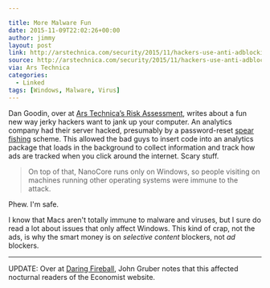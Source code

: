 ```yaml
---

title: More Malware Fun
date: 2015-11-09T22:02:26+00:00
author: jimmy
layout: post
link: http://arstechnica.com/security/2015/11/hackers-use-anti-adblocking-service-to-deliver-nasty-malware-attack/
source: http://arstechnica.com/security/2015/11/hackers-use-anti-adblocking-service-to-deliver-nasty-malware-attack/
via: Ars Technica
categories:
  - Linked
tags: [Windows, Malware, Virus]
---
```


Dan Goodin, over at [Ars Technica’s Risk Assessment](http://arstechnica.com/security/2015/11/hackers-use-anti-adblocking-service-to-deliver-nasty-malware-attack/), writes about a fun new way jerky hackers want to jank up your computer. An analytics company had their server hacked, presumably by a password-reset [spear fishing](https://en.wikipedia.org/wiki/Phishing) scheme. This allowed the bad guys to insert code into an analytics package that loads in the background to collect information and track how ads are tracked when you click around the internet. Scary stuff.

> On top of that, NanoCore runs only on Windows, so people visiting on machines running other operating systems were immune to the attack.

Phew. I'm safe.

I know that Macs aren't totally immune to malware and viruses, but I sure do read a lot about issues that only affect Windows. This kind of crap, not the ads, is why the smart money is on _selective content_ blockers, not _ad_ blockers.

* * *

UPDATE: Over at [Daring Fireball](http://daringfireball.net/linked/2015/11/08/economist-malware), John Gruber notes that this affected nocturnal readers of the Economist website.
